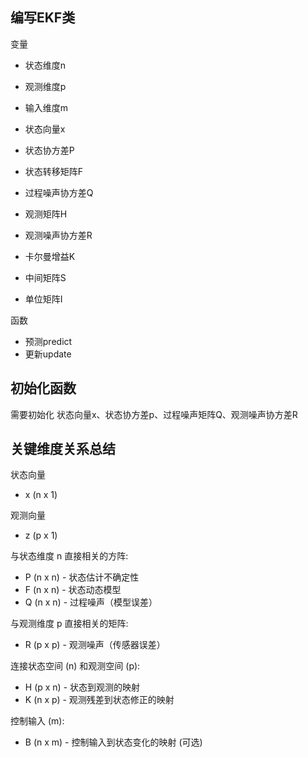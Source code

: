 
## 编写EKF类
变量  
- 状态维度n
- 观测维度p
- 输入维度m
  
- 状态向量x
- 状态协方差P
- 状态转移矩阵F
- 过程噪声协方差Q
- 观测矩阵H
- 观测噪声协方差R
- 卡尔曼增益K
- 中间矩阵S
- 单位矩阵I

函数  
- 预测predict  
- 更新update


## 初始化函数
需要初始化 状态向量x、状态协方差p、过程噪声矩阵Q、观测噪声协方差R


## 关键维度关系总结  
状态向量  
- x (n x 1)  
  
观测向量  
- z (p x 1)

与状态维度 n 直接相关的方阵:  
- P (n x n) - 状态估计不确定性  
- F (n x n) - 状态动态模型  
- Q (n x n) - 过程噪声（模型误差）  
  
与观测维度 p 直接相关的矩阵:  
- R (p x p) - 观测噪声（传感器误差）  
  
连接状态空间 (n) 和观测空间 (p):  
- H (p x n) - 状态到观测的映射  
- K (n x p) - 观测残差到状态修正的映射  
  
控制输入 (m):  
- B (n x m) - 控制输入到状态变化的映射 (可选)  